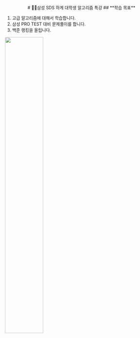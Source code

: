 
<p align="center">
# 🏃‍♂️삼성 SDS 하계 대학생 알고리즘 특강
## **학습 목표**

1. 고급 알고리즘에 대해서 학습합니다.
2. 삼성 PRO TEST 대비 문제풀이를 합니다.
3. 백준 랭킹을 올립니다.

<img src = "https://user-images.githubusercontent.com/52617204/184077911-14776ff9-ab28-4d21-8342-6171da2914b3.png" width="50%" height="50%">

</p
